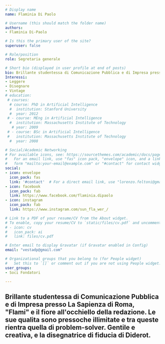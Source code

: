 ```yaml
---
# Display name
name: Flaminia Di Paolo

# Username (this should match the folder name)
authors:
- Flaminia Di-Paolo

# Is this the primary user of the site?
superuser: false

# Role/position
role: Segretaria generale

# Short bio (displayed in user profile at end of posts)
bio: Brillante studentessa di Comunicazione Pubblica e di Impresa presso La Sapienza di Roma, "Flami" e il fiore all'occhiello della redazione. Le sue qualita sono pressoche illimitate e tra queste rientra quella di problem-solver. Gentile e creativa, e la disegnatrice di fiducia di Diderot.
Interessi:
- Leggere
- Disegnare
- Vintage
# education:
 # courses:
  # course: PhD in Artificial Intelligence
  #  institution: Stanford University
  #  year: 2012
 # - course: MEng in Artificial Intelligence
  #  institution: Massachusetts Institute of Technology
   # year: 2009
 # - course: BSc in Artificial Intelligence
 #   institution: Massachusetts Institute of Technology
  #  year: 2008

# Social/Academic Networking
# For available icons, see: https://sourcethemes.com/academic/docs/page-builder/#icons
#   For an email link, use "fas" icon pack, "envelope" icon, and a link in the
#   form "mailto:your-email@example.com" or "#contact" for contact widget.
social:
- icon: envelope
  icon_pack: fas
  link: '#contact'  # For a direct email link, use "lorenzo.feltoni@gmail.com".
- icon: facebook
  icon_pack: fab
  link: https://www.facebook.com/flaminia.dipaolo
- icon: instagram
  icon_pack: fab
  link: https://www.instagram.com/sun_fla_wer_/

# Link to a PDF of your resume/CV from the About widget.
# To enable, copy your resume/CV to `static/files/cv.pdf` and uncomment the lines below.
# - icon: cv
#   icon_pack: ai
#   link: files/cv.pdf

# Enter email to display Gravatar (if Gravatar enabled in Config)
email: "vestadp@gmail.com"

# Organizational groups that you belong to (for People widget)
#   Set this to `[]` or comment out if you are not using People widget.
user_groups:
- Soci Fondatori

---
```

Brillante studentessa di Comunicazione Pubblica e di Impresa presso La Sapienza di Roma, "Flami" e il fiore all'occhiello della redazione. Le sue qualita sono pressoche illimitate e tra queste rientra quella di problem-solver. Gentile e creativa, e la disegnatrice di fiducia di Diderot.
---
